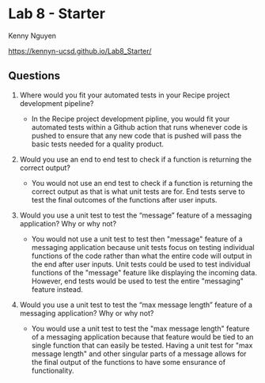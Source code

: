 # Lab 8 - Starter

Kenny Nguyen

https://kennyn-ucsd.github.io/Lab8_Starter/

## Questions

1. Where would you fit your automated tests in your Recipe project development pipeline?
   * In the Recipe project development pipline, you would fit your automated tests within a Github action that runs whenever code is pushed to ensure that any new code that is pushed will pass the basic tests needed for a quality product.

2. Would you use an end to end test to check if a function is returning the correct output?
    * You would not use an end test to check if a function is returning the correct output as that is what unit tests are for. End tests serve to test the final outcomes of the functions after user inputs.

3. Would you use a unit test to test the “message” feature of a messaging application? Why or why not?
   * You would not use a unit test to test then "message" feature of a messaging application because unit tests focus on testing individual functions of the code rather than what the entire code will output in the end after user inputs. Unit tests could be used to test individual functions of the "message" feature like displaying the incoming data. However, end tests would be used to test the entire "messaging" feature instead.

4. Would you use a unit test to test the “max message length” feature of a messaging application? Why or why not?
   * You would use a unit test to test the "max message length" feature of a messaging application because that feature would be tied to an single function that can easily be tested. Having a unit test for "max message length" and other singular parts of a message allows for the final output of the functions to have some ensurance of functionality.
